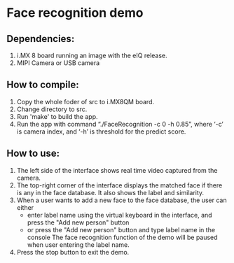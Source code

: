 # Face recognition demo
## Dependencies:
1. i.MX 8 board running an image with the eIQ release.
2. MIPI Camera or USB camera 

## How to compile:
1. Copy the whole foder of src to i.MX8QM board.
2. Change directory to src.
3. Run 'make' to build the app.
4. Run the app with command “./FaceRecognition -c 0 -h 0.85”, where ‘-c’ is camera index, and ‘-h’ is threshold for the predict score.

## How to use:
1. The left side of the interface shows real time video captured from the camera.
2. The top-right corner of the interface displays the matched face if there is any in the face database.
   It also shows the label and similarity.
3. When a user wants to add a new face to the face database, the user can either
   - enter label name using the virtual keyboard in the interface, and press the "Add new person" button
   - or press the "Add new person" button and type label name in the console
  The face recognition function of the demo will be paused when user entering the label name.
4. Press the stop button to exit the demo.
